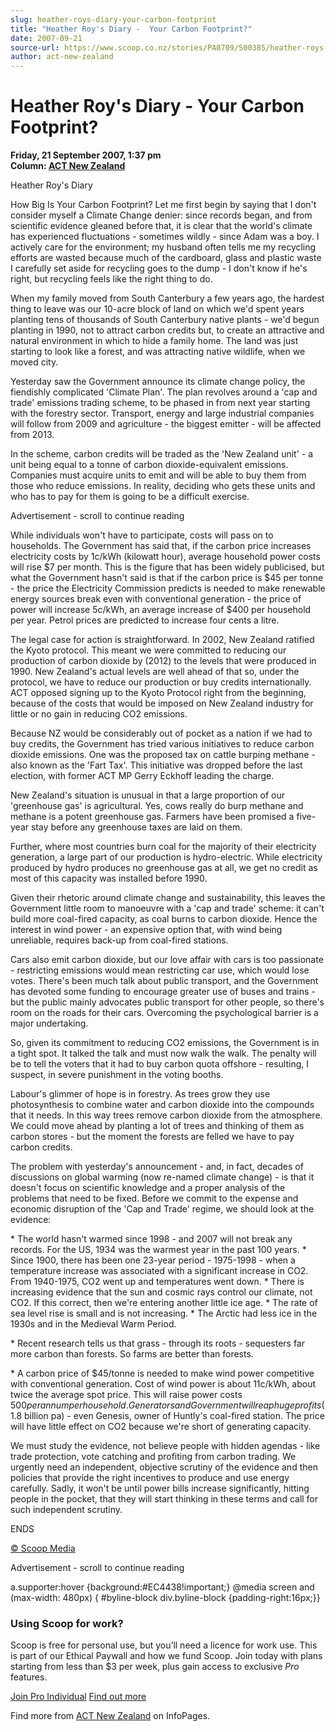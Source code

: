 ```yaml
---
slug: heather-roys-diary-your-carbon-footprint
title: "Heather Roy's Diary -  Your Carbon Footprint?"
date: 2007-09-21
source-url: https://www.scoop.co.nz/stories/PA0709/S00385/heather-roys-diary-your-carbon-footprint.htm
author: act-new-zealand
---
```

Heather Roy's Diary - Your Carbon Footprint?
============================================

**Friday, 21 September 2007, 1:37 pm**  
**Column: [ACT New Zealand](https://info.scoop.co.nz/ACT_New_Zealand)**

Heather Roy's Diary

How Big Is Your Carbon Footprint? Let me first begin by saying that I don't consider myself a Climate Change denier: since records began, and from scientific evidence gleaned before that, it is clear that the world's climate has experienced fluctuations - sometimes wildly - since Adam was a boy. I actively care for the environment; my husband often tells me my recycling efforts are wasted because much of the cardboard, glass and plastic waste I carefully set aside for recycling goes to the dump - I don't know if he's right, but recycling feels like the right thing to do.

When my family moved from South Canterbury a few years ago, the hardest thing to leave was our 10-acre block of land on which we'd spent years planting tens of thousands of South Canterbury native plants - we'd begun planting in 1990, not to attract carbon credits but, to create an attractive and natural environment in which to hide a family home. The land was just starting to look like a forest, and was attracting native wildlife, when we moved city.

Yesterday saw the Government announce its climate change policy, the fiendishly complicated 'Climate Plan'. The plan revolves around a 'cap and trade' emissions trading scheme, to be phased in from next year starting with the forestry sector. Transport, energy and large industrial companies will follow from 2009 and agriculture - the biggest emitter - will be affected from 2013.

In the scheme, carbon credits will be traded as the 'New Zealand unit' - a unit being equal to a tonne of carbon dioxide-equivalent emissions. Companies must acquire units to emit and will be able to buy them from those who reduce emissions. In reality, deciding who gets these units and who has to pay for them is going to be a difficult exercise.

Advertisement - scroll to continue reading





While individuals won't have to participate, costs will pass on to households. The Government has said that, if the carbon price increases electricity costs by 1c/kWh (kilowatt hour), average household power costs will rise $7 per month. This is the figure that has been widely publicised, but what the Government hasn't said is that if the carbon price is $45 per tonne - the price the Electricity Commission predicts is needed to make renewable energy sources break even with conventional generation - the price of power will increase 5c/kWh, an average increase of $400 per household per year. Petrol prices are predicted to increase four cents a litre.

The legal case for action is straightforward. In 2002, New Zealand ratified the Kyoto protocol. This meant we were committed to reducing our production of carbon dioxide by (2012) to the levels that were produced in 1990. New Zealand's actual levels are well ahead of that so, under the protocol, we have to reduce our production or buy credits internationally. ACT opposed signing up to the Kyoto Protocol right from the beginning, because of the costs that would be imposed on New Zealand industry for little or no gain in reducing CO2 emissions.

Because NZ would be considerably out of pocket as a nation if we had to buy credits, the Government has tried various initiatives to reduce carbon dioxide emissions. One was the proposed tax on cattle burping methane - also known as the 'Fart Tax'. This initiative was dropped before the last election, with former ACT MP Gerry Eckhoff leading the charge.

New Zealand's situation is unusual in that a large proportion of our 'greenhouse gas' is agricultural. Yes, cows really do burp methane and methane is a potent greenhouse gas. Farmers have been promised a five-year stay before any greenhouse taxes are laid on them.

Further, where most countries burn coal for the majority of their electricity generation, a large part of our production is hydro-electric. While electricity produced by hydro produces no greenhouse gas at all, we get no credit as most of this capacity was installed before 1990.

Given their rhetoric around climate change and sustainability, this leaves the Government little room to manoeuvre with a 'cap and trade' scheme: it can't build more coal-fired capacity, as coal burns to carbon dioxide. Hence the interest in wind power - an expensive option that, with wind being unreliable, requires back-up from coal-fired stations.

Cars also emit carbon dioxide, but our love affair with cars is too passionate - restricting emissions would mean restricting car use, which would lose votes. There's been much talk about public transport, and the Government has devoted some funding to encourage greater use of buses and trains - but the public mainly advocates public transport for other people, so there's room on the roads for their cars. Overcoming the psychological barrier is a major undertaking.

So, given its commitment to reducing CO2 emissions, the Government is in a tight spot. It talked the talk and must now walk the walk. The penalty will be to tell the voters that it had to buy carbon quota offshore - resulting, I suspect, in severe punishment in the voting booths.

Labour's glimmer of hope is in forestry. As trees grow they use photosynthesis to combine water and carbon dioxide into the compounds that it needs. In this way trees remove carbon dioxide from the atmosphere. We could move ahead by planting a lot of trees and thinking of them as carbon stores - but the moment the forests are felled we have to pay carbon credits.

The problem with yesterday's announcement - and, in fact, decades of discussions on global warming (now re-named climate change) - is that it doesn't focus on scientific knowledge and a proper analysis of the problems that need to be fixed. Before we commit to the expense and economic disruption of the 'Cap and Trade' regime, we should look at the evidence:

\* The world hasn't warmed since 1998 - and 2007 will not break any records. For the US, 1934 was the warmest year in the past 100 years. \* Since 1900, there has been one 23-year period - 1975-1998 - when a temperature increase was associated with a significant increase in CO2. From 1940-1975, CO2 went up and temperatures went down. \* There is increasing evidence that the sun and cosmic rays control our climate, not CO2. If this correct, then we're entering another little ice age. \* The rate of sea level rise is small and is not increasing. \* The Arctic had less ice in the 1930s and in the Medieval Warm Period.

\* Recent research tells us that grass - through its roots - sequesters far more carbon than forests. So farms are better than forests.

\* A carbon price of $45/tonne is needed to make wind power competitive with conventional generation. Cost of wind power is about 11c/kWh, about twice the average spot price. This will raise power costs $500 per annum per household. Generators and Government will reap huge profits ($1.8 billion pa) - even Genesis, owner of Huntly's coal-fired station. The price will have little effect on CO2 because we're short of generating capacity.

We must study the evidence, not believe people with hidden agendas - like trade protection, vote catching and profiting from carbon trading. We urgently need an independent, objective scrutiny of the evidence and then policies that provide the right incentives to produce and use energy carefully. Sadly, it won't be until power bills increase significantly, hitting people in the pocket, that they will start thinking in these terms and call for such independent scrutiny.

ENDS

[© Scoop Media](http://www.scoop.co.nz/about/terms.html)  

Advertisement - scroll to continue reading



a.supporter:hover {background:#EC4438!important;} @media screen and (max-width: 480px) { #byline-block div.byline-block {padding-right:16px;}}

### Using Scoop for work?

Scoop is free for personal use, but you’ll need a licence for work use. This is part of our Ethical Paywall and how we fund Scoop. Join today with plans starting from less than $3 per week, plus gain access to exclusive _Pro_ features.  
  
[Join Pro Individual](https://pro.scoop.co.nz/Individual/?from=ProIn24) [Find out more](https://pro.scoop.co.nz/using-scoop-for-work/?from=ProIn24)

Find more from [ACT New Zealand](https://info.scoop.co.nz/ACT_New_Zealand) on InfoPages.